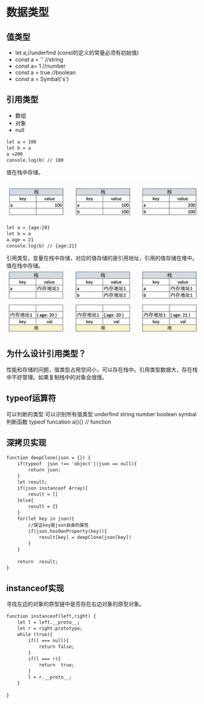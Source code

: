# 数据类型

## 值类型

- let a;//underfind (const的定义的常量必须有初始值)
- const a = '' //string
- const a= 1 //number
- const a = true //boolean
- const a = Symbal('s')
## 引用类型
- 数组
- 对象
- null

```
let a = 100
let b = a
a =200
console.log(b) // 100
```
值在栈中存储。

![QQ截图20200128111606.png](../../images/WX20200914-234458@2x.png)

```
let a = {age:20}
let b = a
a.age = 21
console.log(b) // {age:21}
```

引用类型，变量在栈中存储，对应的值存储的是引用地址，引用的值存储在堆中。
值在栈中存储。
![QQ截图20200128111606.png](../../images/WX20200914-234528@2x.png)

## 为什么设计引用类型？

  性能和存储的问题，值类型占用空间小，可以存在栈中。引用类型数据大，存在栈中不好管理。如果复制栈中的对象会很慢。

## typeof运算符
可以判断的类型 可以识别所有值类型
underfind string number boolean symbal 
判断函数
typeof funcation a(){}  // function 


## 深拷贝实现
```
function deepClone(json = {}) {
    if(typeof  json !== 'object'||json == null){
        return json;
    }
    let result;
    if(json instanceof Array){
        result = []
    }else{
        result = {}
    }
    for(let key in json){
        //保证key是json自身的属性
        if(json.hasOwnProperty(key)){
            result[key] = deepClone(json[key])
        }
    }

    return  result;
}

```
## instanceof实现
寻找左边的对象的原型链中是否存在右边对象的原型对象。
```
function instanceof(left,right) {
    let l = left.__proto__;
    let r = right.prototype;
    while (true){
        if(l === null){
            return false;
        }
        if(l === r){
            return  true;
        }
        l = r.__proto__;
    }

}
```